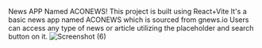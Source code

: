 News APP Named ACONEWS!
This project is built using React+Vite 
It's a basic news app named ACONEWS which is sourced from gnews.io
Users can access any type of news or article utilizing the placeholder and search button on it.
![Screenshot (6)](https://github.com/user-attachments/assets/8152f33e-d7ec-426c-82bd-6fe355fa2a21)
